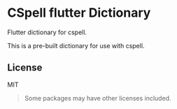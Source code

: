 # CSpell flutter Dictionary

Flutter dictionary for cspell.

This is a pre-built dictionary for use with cspell.

<!--- @@inject: ../../static/requirements.md --->

<!--- @@inject: ./static/install.md --->

<!--- @@inject: ../../static/contributing.md --->

## License

MIT

> Some packages may have other licenses included.

<!--- @@inject: ../../static/footer.md --->
